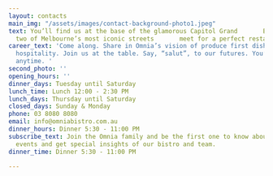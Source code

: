 ```yaml
---
layout: contacts
main_img: "/assets/images/contact-background-photo1.jpeg"
text: You’ll find us at the base of the glamorous Capitol Grand       Building, where
  two of Melbourne’s most iconic streets       meet for a perfect restaurant rendezvous.
career_text: 'Come along. Share in Omnia’s vision of produce first dishes and old-world
  hospitality. Join us at the table. Say, “salut”, to our futures. You’re welcome
  anytime. '
second_photo: ''
opening_hours: ''
dinner_days: Tuesday until Saturday
lunch_time: Lunch 12:00 - 2:30 PM
lunch_days: Thursday until Saturday
closed_days: Sunday & Monday
phone: 03 8080 8080
email: info@omniabistro.com.au
dinner_hours: Dinner 5:30 - 11:00 PM
subscribe_text: Join the Omnia family and be the first one to know about new dishes,
  events and get special insights of our bistro and team.
dinner_time: Dinner 5:30 - 11:00 PM

---
```

